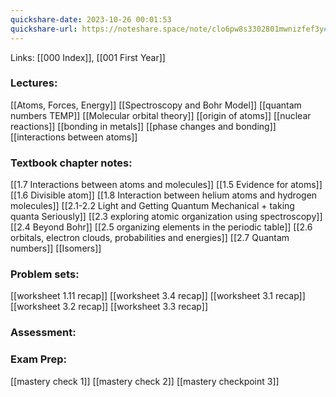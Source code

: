 ```yaml
---
quickshare-date: 2023-10-26 00:01:53
quickshare-url: https://noteshare.space/note/clo6pw8s3302801mwnizfef3y#VF2SXPIYRr9OYZxna6iuq/kcUtuh5QTIQi/UvxMuT/k
---
```

Links: [[000 Index]], [[001 First Year]]
### Lectures:
[[Atoms, Forces, Energy]]
[[Spectroscopy and Bohr Model]]
[[quantam numbers TEMP]]
[[Molecular orbital theory]]
[[origin of atoms]]
[[nuclear reactions]]
[[bonding in metals]]
[[phase changes and bonding]]
[[interactions between atoms]]
### Textbook chapter notes:
[[1.7 Interactions between atoms and molecules]]
[[1.5 Evidence for atoms]]
[[1.6 Divisible atom]]
[[1.8 Interaction between helium atoms and hydrogen molecules]]
[[2.1-2.2 Light and Getting Quantum Mechanical + taking quanta Seriously]]
[[2.3 exploring atomic organization using spectroscopy]]
[[2.4  Beyond Bohr]]
[[2.5 organizing elements in the periodic table]]
[[2.6 orbitals, electron clouds, probabilities and energies]]
[[2.7 Quantam numbers]]
[[Isomers]]
### Problem sets:
[[worksheet 1.11 recap]]
[[worksheet 3.4 recap]]
[[worksheet 3.1 recap]]
[[worksheet 3.2 recap]]
[[worksheet 3.3 recap]]
### Assessment:
### Exam Prep:
[[mastery check 1]]
[[mastery check 2]]
[[mastery checkpoint 3]]





